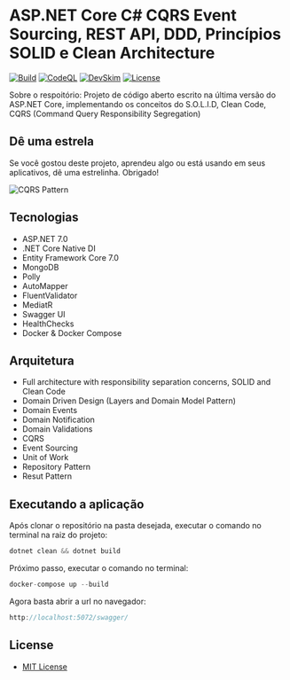 # ASP.NET Core C# CQRS Event Sourcing, REST API, DDD, Princípios SOLID e Clean Architecture

[![Build](https://github.com/jeangatto/ASP.NET-Core-API-CQRS-EVENT-DDD-SOLID/actions/workflows/dotnet.yml/badge.svg)](https://github.com/jeangatto/ASP.NET-Core-API-CQRS-EVENT-DDD-SOLID/actions/workflows/dotnet.yml)
[![CodeQL](https://github.com/jeangatto/ASP.NET-Core-API-CQRS-EVENT-DDD-SOLID/actions/workflows/codeql-analysis.yml/badge.svg)](https://github.com/jeangatto/ASP.NET-Core-API-CQRS-EVENT-DDD-SOLID/actions/workflows/codeql-analysis.yml)
[![DevSkim](https://github.com/jeangatto/ASP.NET-Core-API-CQRS-EVENT-DDD-SOLID/actions/workflows/devskim-analysis.yml/badge.svg)](https://github.com/jeangatto/ASP.NET-Core-API-CQRS-EVENT-DDD-SOLID/actions/workflows/devskim-analysis.yml)
[![License](https://img.shields.io/github/license/jeangatto/ASP.NET-Core-API-CQRS-EVENT-DDD-SOLID.svg)](LICENSE)

Sobre o respoitório:
Projeto de código aberto escrito na última versão do ASP.NET Core, implementando os conceitos do S.O.L.I.D, Clean Code, CQRS (Command Query Responsibility Segregation)

## Dê uma estrela

Se você gostou deste projeto, aprendeu algo ou está usando em seus aplicativos, dê uma estrelinha. Obrigado!

![CQRS Pattern](https://raw.githubusercontent.com/jeangatto/ASP.NET-Core-API-CQRS-EVENT-DDD-SOLID/main/cqrs-pattern.png "CQRS Pattern")

## **Tecnologias**

* ASP.NET 7.0
* .NET Core Native DI
* Entity Framework Core 7.0
* MongoDB
* Polly
* AutoMapper
* FluentValidator
* MediatR
* Swagger UI
* HealthChecks
* Docker & Docker Compose

## **Arquitetura**

* Full architecture with responsibility separation concerns, SOLID and Clean Code
* Domain Driven Design (Layers and Domain Model Pattern)
* Domain Events
* Domain Notification
* Domain Validations
* CQRS
* Event Sourcing
* Unit of Work
* Repository Pattern
* Resut Pattern

## Executando a aplicação

Após clonar o repositório na pasta desejada, executar o comando no terminal na raiz do projeto:

```csharp
dotnet clean && dotnet build
```

Próximo passo, executar o comando no terminal:

```csharp
docker-compose up --build
```

Agora basta abrir a url no navegador:

```csharp
http://localhost:5072/swagger/
```

## License

* [MIT License](https://github.com/jeangatto/ASP.NET-Core-API-CQRS-EVENT-DDD-SOLID/blob/main/LICENSE)

